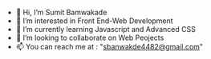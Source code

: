 - 👋 Hi, I’m Sumit Bamwakade
- 👀 I’m interested in Front End-Web Development
- 🌱 I’m currently learning Javascript and Advanced CSS
- 💞️ I’m looking to collaborate on Web Peojects
- 📫 You can reach me at : "sbanwakde4482@gmail.com"

<!---
Sumit4482/Sumit4482 is a ✨ special ✨ repository because its `README.md` (this file) appears on your GitHub profile.
You can click the Preview link to take a look at your changes.
--->

